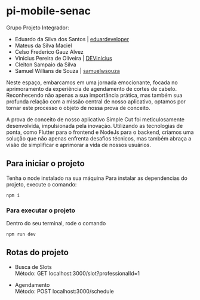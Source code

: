 # pi-mobile-senac

Grupo Projeto Integrador:

- Eduardo da Silva dos Santos | [eduardeveloper](https://github.com/eduardeveloper)
- Mateus da Silva Maciel
- Celso Frederico Gauz Alvez 
- Vinicius Pereira de Oliveira | [DEVinicius](https://github.com/DEVinicius)
- Cleiton Sampaio da Silva
- Samuel Willians de Souza | [samuelwsouza](https://github.com/samuelwsouza)

Neste espaço, embarcamos em uma jornada emocionante, focada no aprimoramento da experiência de agendamento de cortes de cabelo. Reconhecendo não apenas a sua importância prática, mas também sua profunda relação com a missão central de nosso aplicativo, optamos por tornar este processo o objeto de nossa prova de conceito.

A prova de conceito de nosso aplicativo Simple Cut foi meticulosamente desenvolvida, impulsionada pela inovação. Utilizando as tecnologias de ponta, como Flutter para o frontend e NodeJs para o backend, criamos uma solução que não apenas enfrenta desafios técnicos, mas também abraça a visão de simplificar e aprimorar a vida de nossos usuários.


## Para iniciar o projeto

Tenha o node instalado na sua máquina
Para instalar as dependencias do projeto, execute o comando:

```
npm i 
```

### Para executar o projeto
Dentro do seu terminal, rode o comando
```
npm run dev
```

## Rotas do projeto
- Busca de Slots<br>
Método: GET
localhost:3000/slot?professionalId=1

- Agendamento<br>
Método: POST
localhost:3000/schedule
